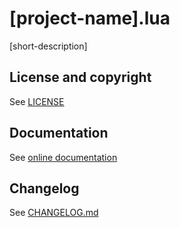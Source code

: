 # [project-name].lua

[short-description]

## License and copyright

See [LICENSE](LICENSE)

## Documentation

See [online documentation](https://[github-account-name].github.io/[project-name].lua/)

## Changelog

See [CHANGELOG.md](CHANGELOG.md)
